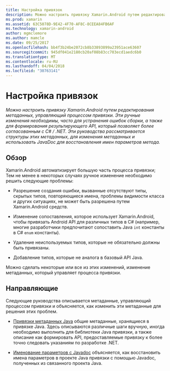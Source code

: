 ```yaml
---
title: Настройка привязок
description: Можно настроить привязку Xamarin.Android путем редактирования метаданных, управляющий процессом привязки. Эти ручные изменения необходимы, часто для устранения ошибок сборки, а также для формирования результирующего API, который позволяет более согласованным с C# / .NET. Эти руководства рассматривается структуры этих метаданных, для изменения метаданных и использовать JavaDoc для восстановления имен параметров метода.
ms.prod: xamarin
ms.assetid: 63C5078D-9E42-4F70-AF8C-8CEEA84FB6AF
ms.technology: xamarin-android
author: mgmclemore
ms.author: mamcle
ms.date: 09/25/2017
ms.openlocfilehash: bb4f3b24be2072cb8b33893899a23951ace63607
ms.sourcegitcommit: 945df041e2180cb20af08b83cc703ecd1aedc6b0
ms.translationtype: MT
ms.contentlocale: ru-RU
ms.lasthandoff: 04/04/2018
ms.locfileid: "30763141"
---
```

# <a name="customizing-bindings"></a>Настройка привязок

_Можно настроить привязку Xamarin.Android путем редактирования метаданных, управляющий процессом привязки. Эти ручные изменения необходимы, часто для устранения ошибок сборки, а также для формирования результирующего API, который позволяет более согласованным с C# / .NET. Эти руководства рассматривается структуры этих метаданных, для изменения метаданных и использовать JavaDoc для восстановления имен параметров метода._


## <a name="overview"></a>Обзор
 
Xamarin.Android автоматизирует большую часть процесса привязки; Тем не менее в некоторых случаях ручное изменение необходимо решить следующие проблемы:

-   Разрешение создания ошибки, вызванные отсутствуют типы, скрытых типов, повторяющиеся имена, проблемы видимости класса и других ситуациях, не может быть разрешена путем Xamarin.Android средств. 

-   Изменение сопоставления, которое использует Xamarin.Android, чтобы привязать Android API для различных типов в C# (например, многие разработчики предпочитают сопоставить Java `int` константы в C# `enum` константы).

-   Удаление неиспользуемых типов, которые не обязательно должны быть привязаны. 

-   Добавление типов, которые не аналога в базовый API Java. 

Можно сделать некоторые или все из этих изменений, изменение метаданных, который управляет процесса привязки.


## <a name="guides"></a>Направляющие

Следующие руководства описывается метаданные, управляющий процессом привязки и объясняется, как изменить эти метаданные для решения этих проблем.

-   [Привязки метаданных Java](~/android/platform/binding-java-library/customizing-bindings/java-bindings-metadata.md) общие метаданные, хранящиеся в привязке Java.
    Здесь описываются различные шаги вручную, иногда необходимо выполнить для библиотеки Java привязки, а также описание как формировать API, предоставляемые привязку к более точно следовать указаниям по разработке .NET.

-   [Именование параметров с Javadoc](~/android/platform/binding-java-library/customizing-bindings/naming-parameters-with-javadoc.md) объясняется, как восстановить имена параметров в проекте Java привязки с помощью Javadoc, полученных из связанного проекта Java.


 

